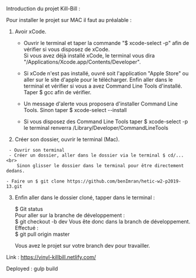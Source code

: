 Introduction du projet Kill-Bill : 

Pour installer le projet sur MAC il faut au préalable :<br>
  1. Avoir xCode. <br>
        - Ouvrir le terminal et taper la commande "$ xcode-select -p" afin de vérifier si vous disposez de xCode.<br>
        Si vous avez déjà installé xCode, le terminal vous dira "/Applications/Xcode.app/Contents/Developer".

        - Si xCode n'est pas installé, ouvré soit l'application "Apple Store" ou aller sur le site d'apple pour le télécharger.
        Enfin aller dans le terminal et vérifier si vous a avez Command Line Tools d'installé.
        Taper $ gcc afin de vérifier.
    
        - Un message d'alerte vous proposera d'installer Command Line Tools.
        Sinon taper $ xcode-select --install

     - Si vous disposez des Command Line Tools taper $ xcode-select -p le terminal renverra
      /Library/Developer/CommandLineTools

   2. Créer son dossier, ouvrir le terminal (Mac).

     - Ouvrir son terminal
     - Créer un dossier, aller dans le dossier via le terminal $ cd/...<br>
        Sinon glisser le dossier dans le terminal pour être directement dedans.
        
    - Faire un $ git clone https://github.com/benImran/hetic-w2-p2019-13.git

3. Enfin aller dans le dossier cloné, tapper dans le terminal : <br> 
    
    $ Git status<br>
        Pour aller sur la branche de développement : <br> 
    $ git checkout -b dev
        Vous ête donc dans la branch de développement.<br>
    Effectué : <br>
    $ git pull origin master
   
    Vous avez le projet sur votre branch dev pour travailler.
    
Link : https://vinyl-killbill.netlify.com/

Deployed : gulp build
